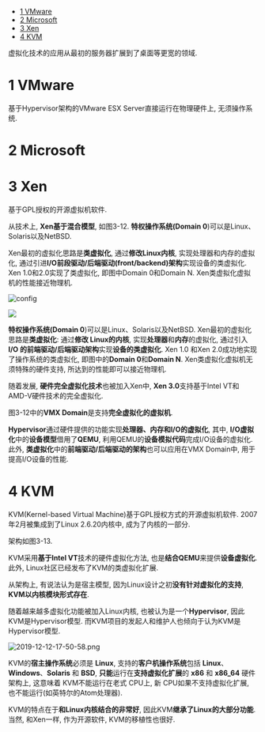 
<!-- @import "[TOC]" {cmd="toc" depthFrom=1 depthTo=6 orderedList=false} -->

<!-- code_chunk_output -->

- [1 VMware](#1-vmware)
- [2 Microsoft](#2-microsoft)
- [3 Xen](#3-xen)
- [4 KVM](#4-kvm)

<!-- /code_chunk_output -->

虚拟化技术的应用从最初的服务器扩展到了桌面等更宽的领域.

# 1 VMware

基于Hypervisor架构的VMware ESX Server直接运行在物理硬件上, 无须操作系统.

# 2 Microsoft

# 3 Xen

基于GPL授权的开源虚拟机软件.

从技术上, **Xen基于混合模型**, 如图3\-12. **特权操作系统(Domain 0**)可以是Linux、Solaris以及NetBSD.

Xen最初的虚拟化思路是**类虚拟化**, 通过**修改Linux内核**, 实现处理器和内存的虚拟化, 通过引进**I/O前段驱动/后端驱动(front/backend)架构**实现设备的类虚拟化. Xen 1.0和2.0实现了类虚拟化, 即图中Domain 0和Domain N. Xen类虚拟化虚拟机的性能接近物理机.

![config](./images/13.png)

![](./images/2019-07-03-13-53-09.png)

**特权操作系统(Domain 0**)可以是Linux、Solaris以及NetBSD. Xen最初的虚拟化思路是**类虚拟化**: 通过**修改 Linux的内核**, 实现**处理器**和**内存**的虚拟化, 通过引入 **I/O 的前端驱动/后端驱动架构**实现**设备的类虚拟化**. Xen 1.0 和Xen 2.0成功地实现了操作系统的类虚拟化, 即图中的**Domain 0**和**Domain N**. Xen类虚拟化虚拟机无须特殊的硬件支持, 所达到的性能即可以接近物理机.

随着发展, **硬件完全虚拟化技术**也被加入Xen中, **Xen 3.0**支持基于Intel VT和AMD\-V硬件技术的完全虚拟化.

图3\-12中的**VMX Domain**是支持**完全虚拟化的虚拟机**.

**Hypervisor**通过硬件提供的功能实现**处理器、内存和I/O的虚拟化**, 其中, **I/O虚拟化**中的**设备模型**借用了**QEMU**, 利用QEMU的**设备模拟代码**完成I/O设备的虚拟化. 此外, **类虚拟化**中的**前端驱动/后端驱动的架构**也可以应用在VMX Domain中, 用于提高I/O设备的性能.

# 4 KVM

KVM(Kernel\-based Virtual Machine)基于GPL授权方式的开源虚拟机软件. 2007年2月被集成到了Linux 2.6.20内核中, 成为了内核的一部分.

架构如图3\-13.

KVM采用**基于Intel VT**技术的硬件虚拟化方法, 也是**结合QEMU**来提供**设备虚拟化**. 此外, Linux社区已经发布了KVM的类虚拟化扩展.

从架构上, 有说法认为是宿主模型, 因为Linux设计之初**没有针对虚拟化的支持**, **KVM以内核模块形式存在**.

随着越来越多虚拟化功能被加入Linux内核, 也被认为是一个**Hypervisor**, 因此KVM是Hypervisor模型. 而KVM项目的发起人和维护人也倾向于认为KVM是Hypervisor模型.

![2019-12-12-17-50-58.png](./images/2019-12-12-17-50-58.png)

KVM的**宿主操作系统**必须是 **Linux**, 支持的**客户机操作系统**包括 **Linux**、**Windows**、**Solaris** 和 **BSD**, **只能**运行在**支持虚拟化扩展**的 **x86** 和 **x86\_64** 硬件架构上, 这意味着 KVM不能运行在老式 CPU上, 新 CPU如果不支持虚拟化扩展, 也不能运行(如英特尔的Atom处理器).

KVM的特点在于**和Linux内核结合的非常好**, 因此KVM**继承了Linux的大部分功能**. 当然, 和Xen一样, 作为开源软件, KVM的移植性也很好.